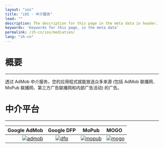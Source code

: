 ```yaml
---
layout: "ios"
title: "iOS - 中介服务"
lead: ""
description: The description for this page in the meta data in header.
keywords: 'Keywords for this page, in the meta data'
permalink: /zh-cn/ios/mediation/
lang: "zh-cn"
---
```

# 概要
---
透过 AdMob 中介服务，您的应用程式就能放送众多来源 (包括 AdMob 联播网、MoPub 联播网、第三方广告联播网和内部广告活动) 的广告。


# 中介平台
---
Google AdMob    |  Google DFP |      MoPub   |   MOGO
--------------: | :----------:| :-----------:| :-------
[![admob]][1]   | [![dfp]][2] | [![mopub]][3]| [![mogo]][4]



[admob]: {{site.baseurl}}/assets/img/admob-logo.png
[dfp]:   {{site.baseurl}}/assets/img/dfp-logo.png
[mopub]: {{site.baseurl}}/assets/img/mopub-logo.png
[mogo]: {{site.baseurl}}/assets/img/mogo-logo.png

[1]: admob
[2]: dfp
[3]: mopub
[4]: mogo

